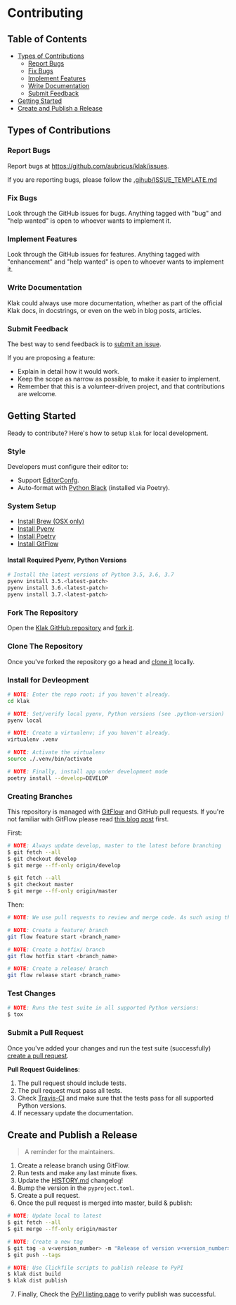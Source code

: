 [gitflow]: https://github.com/nvie/gitflow/ "GitFlow source code."

# Contributing

## Table of Contents

-   [Types of Contributions](#types-of-contributions)
    -   [Report Bugs](#report-bugs)
    -   [Fix Bugs](#fix-bugs)
    -   [Implement Features](#implement-features)
    -   [Write Documentation](#write-documentation)
    -   [Submit Feedback](#submit-feedback)
-   [Getting Started](#getting-started)
-   [Create and Publish a Release](#create-and-publish-a-release)

## Types of Contributions

### Report Bugs

Report bugs at https://github.com/aubricus/klak/issues.

If you are reporting bugs, please follow the [.gihub/ISSUE_TEMPLATE.md](.github/ISSUE_TEMPLATE.md)

### Fix Bugs

Look through the GitHub issues for bugs. Anything tagged with "bug" and "help
wanted" is open to whoever wants to implement it.

### Implement Features

Look through the GitHub issues for features. Anything tagged with "enhancement"
and "help wanted" is open to whoever wants to implement it.

### Write Documentation

Klak could always use more documentation, whether as part of the
official Klak docs, in docstrings, or even on the web in blog posts,
articles.

### Submit Feedback

The best way to send feedback is to [submit an issue](https://github.com/aubricus/klak/issues).

If you are proposing a feature:

-   Explain in detail how it would work.
-   Keep the scope as narrow as possible, to make it easier to implement.
-   Remember that this is a volunteer-driven project, and that contributions
    are welcome.

## Getting Started

Ready to contribute? Here's how to setup `klak` for local development.

### Style

Developers must configure their editor to:

-   Support [EditorConfg](https://editorconfig.org/#download).
-   Auto-format with [Python Black](https://github.com/python/black) (installed via Poetry).

### System Setup

-   [Install Brew (OSX only)](https://docs.brew.sh/Installation)
-   [Install Pyenv](https://github.com/pyenv/pyenv#installation)
-   [Install Poetry](https://poetry.eustace.io/docs/#installation)
-   [Install GitFlow](https://github.com/nvie/gitflow/wiki/Installation)

#### Install Required Pyenv, Python Versions

```bash
# Install the latest versions of Python 3.5, 3.6, 3.7
pyenv install 3.5.<latest-patch>
pyenv install 3.6.<latest-patch>
pyenv install 3.7.<latest-patch>
```

### Fork The Repository

Open the [Klak GitHub repository](https://github.com/aubricus/klak/) and [fork it](https://help.github.com/en/articles/fork-a-repo).

### Clone The Repository

Once you've forked the repository go a head and [clone it](https://help.github.com/en/articles/cloning-a-repository) locally.

### Install for Devleopment

```bash
# NOTE: Enter the repo root; if you haven't already.
cd klak

# NOTE: Set/verify local pyenv, Python versions (see .python-version)
pyenv local

# NOTE: Create a virtualenv; if you haven't already.
virtualenv .venv

# NOTE: Activate the virtualenv
source ./.venv/bin/activate

# NOTE: Finally, install app under development mode
poetry install --develop=DEVELOP
```

### Creating Branches

This repository is managed with [GitFlow] and GitHub pull requests. If you're not familiar with GitFlow please read [this blog post](https://nvie.com/posts/a-successful-git-branching-model/) first.

First:

```bash
# NOTE: Always update develop, master to the latest before branching
$ git fetch --all
$ git checkout develop
$ git merge --ff-only origin/develop

$ git fetch --all
$ git checkout master
$ git merge --ff-only origin/master
```

Then:

```bash
# NOTE: We use pull requests to review and merge code. As such using the GitFlow branch "finish" commands is not allowed.

# NOTE: Create a feature/ branch
git flow feature start <branch_name>

# NOTE: Create a hotfix/ branch
git flow hotfix start <branch_name>

# NOTE: Create a release/ branch
git flow release start <branch_name>
```

### Test Changes

```bash
# NOTE: Runs the test suite in all supported Python versions:
$ tox
```

### Submit a Pull Request

Once you've added your changes and run the test suite (successfully) [create a pull request](https://help.github.com/en/articles/creating-a-pull-request-from-a-fork).

**Pull Request Guidelines**:

1. The pull request should include tests.
2. The pull request must pass all tests.
3. Check [Travis-CI](https://travis-ci.org/aubricus/klak/pull_requests) and make sure that the tests pass for all supported Python versions.
4. If necessary update the documentation.

## Create and Publish a Release

> A reminder for the maintainers.

1. Create a release branch using GitFlow.
2. Run tests and make any last minute fixes.
3. Update the [HISTORY.md](HISTORY.rst) changelog!
4. Bump the version in the `pyproject.toml`.
5. Create a pull request.
6. Once the pull request is merged into master, build & publish:

```bash
# NOTE: Update local to latest
$ git fetch --all
$ git merge --ff-only origin/master

# NOTE: Create a new tag
$ git tag -a v<version_number> -m "Release of version v<version_number>"
$ git push --tags

# NOTE: Use Clickfile scripts to publish release to PyPI
$ klak dist build
$ klak dist publish
```

7. Finally, Check the [PyPI listing page](https://pypi.org/project/klak/) to verify publish was successful.
